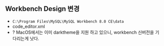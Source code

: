 ## Workbench Design 변경
- `C:\Program Files\MySQL\MySQL Workbench 8.0 CE\data`
- code_editor.xml
- ? MacOS에서는 이미 darktheme을 지원 하고 있으니, workbench 신버전을 기다리는게 낫다.